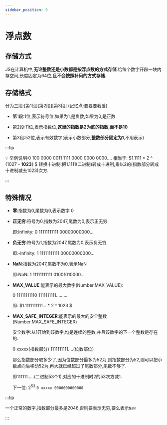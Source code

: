 ```yaml
---
sidebar_position: 9
---
```


# 浮点数

## 存储方式

JS在计算机中,**无论整数还是小数都是按浮点数的方式存储**:给每个数字开辟一块内存空间,长度固定为64位,**且不会按照补码的方式存储.**

## 存储格式

分为三段:[第1段][第2段][第3段] (记忆点:要要要我爱)

- 第1段:1位,表示符号位,如果为1,是负数,如果为0,是正数

- 第2段:11位,表示指数位,**这里的指数是2为底的指数,而不是10**

- 第3段:52位,表示有效数字(表示小数部分,**整数部分固定为1**,不用表示)

:::tip

💡 举例说明:0   100 0000 0011  1111 0000 0000 0000....
相当于: $1.1111 * 2 ^ {1027 - **1023**} $
转换十进制:把1.1111(二进制)转成十进制,乘以2的(指数部分转成十进制减去1023)次方.

:::

## **特殊情况**

- **零**:指数为0,尾数为0,表示数字 0

- **正无穷**:符号为0,指数为2047,尾数为0,表示正无穷

    即:Infinity: 0 11111111111 00000000000...
    
- **负无穷**:符号为1,指数为2047,尾数为0,表示负无穷
    
    即:-Infinity: 1 11111111111 00000000000...
    
- **NaN**:指数为2047,尾数不为0,表示NaN
    
    即:NaN: 1 11111111111 01001010000...    

    
- **MAX_VALUE**:能表示的最大数字(Number.MAX_VALUE):
    
    0 11111111110 1111111111.........
    
    即: $1.1111111111... * 2 ^ 1023 $
    
- **MAX_SAFE_INTEGER**:能表示的最大的安全整数(Number.MAX_SAFE_INTEGER)
    
    安全数字:从1开始到该数字,均是连续的整数,并且该数字的下一个整数是存在的.
    
    0  xxxxx(指数部分) 1111111111....(位数部位)
    
    那么指数部分取多少了,因为位数部分最多为52为,则指数部分为52,则可以把小数点向后移动52为,再大就已经超过了尾数部分,尾数不够了.
    
    即111111…..(二进制53个1),对应的十进制时2的53次方减1.
    
    下一位: $2^53$ ```0 xxxxx 0000000000000```
    
:::tip

一个正常的数字,指数部分最多是2046,否则要表示无穷,要么表示`NaN`

:::